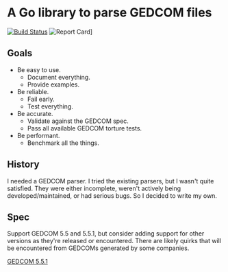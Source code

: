 # A Go library to parse GEDCOM files

[![Build Status](https://travis-ci.org/AdamIsrael/gedcom.svg?branch=master)](https://travis-ci.org/AdamIsrael/gedcom)
![Report Card](https://goreportcard.com/badge/github.com/adamisrael/gedcom)]

## Goals


- Be easy to use.
    - Document everything.
    - Provide examples.
- Be reliable.
    - Fail early.
    - Test everything.
- Be accurate.
    - Validate against the GEDCOM spec.
    - Pass all available GEDCOM torture tests.
- Be performant.
    - Benchmark all the things.

## History

I needed a GEDCOM parser. I tried the existing parsers, but I wasn't quite satisfied. They were either incomplete, weren't actively being developed/maintained, or had serious bugs. So I decided to write my own.

## Spec

Support GEDCOM 5.5 and 5.5.1, but consider adding support for other versions as they're released or encountered. There are likely quirks that will be encountered from GEDCOMs generated by some companies.

[GEDCOM 5.5.1](http://www.phpgedview.net/ged551-5.pdf)
